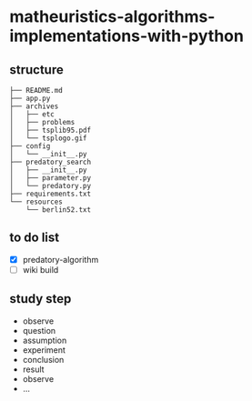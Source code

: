 # matheuristics-algorithms-implementations-with-python

## structure
```commandline
├── README.md
├── app.py
├── archives
│   ├── etc
│   ├── problems
│   ├── tsplib95.pdf
│   └── tsplogo.gif
├── config
│   └── __init__.py
├── predatory_search
│   ├── __init__.py
│   ├── parameter.py
│   └── predatory.py
├── requirements.txt
└── resources
    └── berlin52.txt
```
## to do list
- [x] predatory-algorithm
- [ ] wiki build 

## study step 
- observe 
- question
- assumption
- experiment
- conclusion
- result
- observe
- ...

